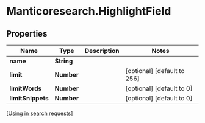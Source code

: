 # Manticoresearch.HighlightField

## Properties

Name | Type | Description | Notes
------------ | ------------- | ------------- | -------------
**name** | **String** |  | 
**limit** | **Number** |  | [optional] [default to 256]
**limitWords** | **Number** |  | [optional] [default to 0]
**limitSnippets** | **Number** |  | [optional] [default to 0]

[[Using in search requests]](SearchApi.md#HighlightField)



